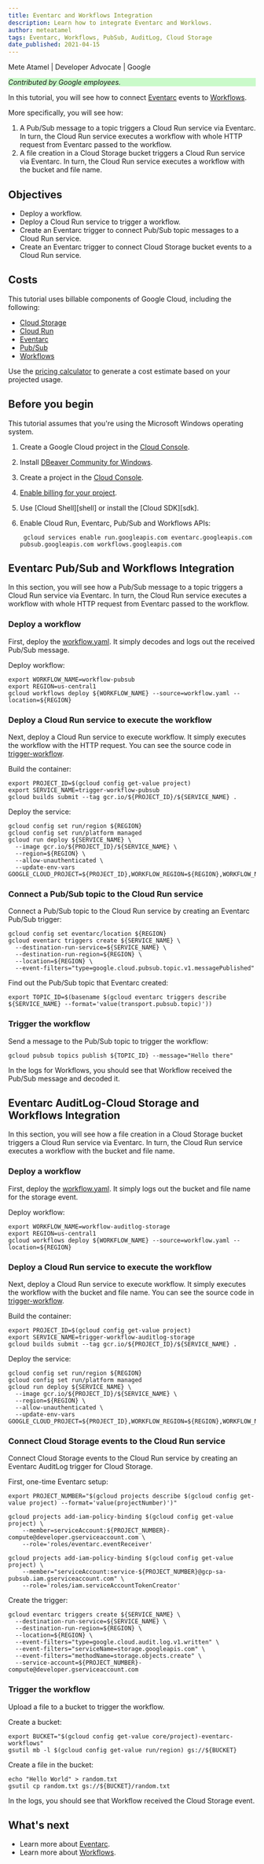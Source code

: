 ```yaml
---
title: Eventarc and Workflows Integration
description: Learn how to integrate Eventarc and Worklows.
author: meteatamel
tags: Eventarc, Workflows, PubSub, AuditLog, Cloud Storage
date_published: 2021-04-15
---
```


Mete Atamel | Developer Advocate | Google

<p style="background-color:#CAFACA;"><i>Contributed by Google employees.</i></p>

In this tutorial, you will see how to connect
[Eventarc](https://cloud.google.com/eventarc/docs) events to
[Workflows](https://cloud.google.com/workflows/docs).

More specifically, you will see how:

1. A Pub/Sub message to a topic triggers a Cloud Run service via Eventarc.
   In turn, the Cloud Run service executes a workflow with whole HTTP request
   from Eventarc passed to the workflow.
2. A file creation in a Cloud Storage bucket triggers a Cloud Run service
   via Eventarc. In turn, the Cloud Run service executes a workflow with the
   bucket and file name.

## Objectives

* Deploy a workflow.
* Deploy a Cloud Run service to trigger a workflow.
* Create an Eventarc trigger to connect Pub/Sub topic messages to a Cloud Run service.
* Create an Eventarc trigger to connect Cloud Storage bucket events to a Cloud Run service.

## Costs

This tutorial uses billable components of Google Cloud, including the following:

* [Cloud Storage](https://cloud.google.com/storage)
* [Cloud Run](https://cloud.google.com/run)
* [Eventarc](https://cloud.google.com/eventarc)
* [Pub/Sub](https://cloud.google.com/pubsub)
* [Workflows](https://cloud.google.com/workflows)

Use the [pricing calculator](https://cloud.google.com/products/calculator) to
generate a cost estimate based on your projected usage.

## Before you begin

This tutorial assumes that you're using the Microsoft Windows operating system.

1. Create a Google Cloud project in the [Cloud Console](https://console.cloud.google.com/).
1. Install [DBeaver Community for Windows](https://dbeaver.io/download/).

1. Create a project in the [Cloud Console](https://console.cloud.google.com/).
1. [Enable billing for your project](https://cloud.google.com/billing/docs/how-to/modify-project).
1. Use [Cloud Shell][shell] or install the [Cloud SDK][sdk].
1. Enable Cloud Run, Eventarc, Pub/Sub and Workflows APIs:

        gcloud services enable run.googleapis.com eventarc.googleapis.com pubsub.googleapis.com workflows.googleapis.com

## Eventarc Pub/Sub and Workflows Integration

In this section, you will see how a Pub/Sub message to a topic triggers a
Cloud Run service via Eventarc. In turn, the Cloud Run service executes a
workflow with whole HTTP request from Eventarc passed to the workflow.

### Deploy a workflow

First, deploy the [workflow.yaml](https://github.com/GoogleCloudPlatform/eventarc-samples/tree/main/eventarc-workflows-integration/eventarc-pubsub/workflow.yaml). It simply
decodes and logs out the received Pub/Sub message.

Deploy workflow:

    export WORKFLOW_NAME=workflow-pubsub
    export REGION=us-central1
    gcloud workflows deploy ${WORKFLOW_NAME} --source=workflow.yaml --location=${REGION}

### Deploy a Cloud Run service to execute the workflow

Next, deploy a Cloud Run service to execute workflow. It simply executes the
workflow with the HTTP request. You can see the source code in
[trigger-workflow](https://github.com/GoogleCloudPlatform/eventarc-samples/tree/main/eventarc-workflows-integration/eventarc-pubsub/trigger-workflow).

Build the container:

    export PROJECT_ID=$(gcloud config get-value project)
    export SERVICE_NAME=trigger-workflow-pubsub
    gcloud builds submit --tag gcr.io/${PROJECT_ID}/${SERVICE_NAME} .

Deploy the service:

    gcloud config set run/region ${REGION}
    gcloud config set run/platform managed
    gcloud run deploy ${SERVICE_NAME} \
      --image gcr.io/${PROJECT_ID}/${SERVICE_NAME} \
      --region=${REGION} \
      --allow-unauthenticated \
      --update-env-vars GOOGLE_CLOUD_PROJECT=${PROJECT_ID},WORKFLOW_REGION=${REGION},WORKFLOW_NAME=${WORKFLOW_NAME}

### Connect a Pub/Sub topic to the Cloud Run service

Connect a Pub/Sub topic to the Cloud Run service by creating an Eventarc Pub/Sub
trigger:

    gcloud config set eventarc/location ${REGION}
    gcloud eventarc triggers create ${SERVICE_NAME} \
      --destination-run-service=${SERVICE_NAME} \
      --destination-run-region=${REGION} \
      --location=${REGION} \
      --event-filters="type=google.cloud.pubsub.topic.v1.messagePublished"

Find out the Pub/Sub topic that Eventarc created:

    export TOPIC_ID=$(basename $(gcloud eventarc triggers describe ${SERVICE_NAME} --format='value(transport.pubsub.topic)'))

### Trigger the workflow

Send a message to the Pub/Sub topic to trigger the workflow:

    gcloud pubsub topics publish ${TOPIC_ID} --message="Hello there"

In the logs for Workflows, you should see that Workflow received the Pub/Sub
message and decoded it.

## Eventarc AuditLog-Cloud Storage and Workflows Integration

In this section, you will see how a file creation in a Cloud Storage bucket
triggers a Cloud Run service via Eventarc. In turn, the Cloud Run service
executes a workflow with the bucket and file name.

### Deploy a workflow

First, deploy the [workflow.yaml](https://github.com/GoogleCloudPlatform/eventarc-samples/tree/main/eventarc-workflows-integration/eventarc-auditlog-storage/workflow.yaml). It
simply logs out the bucket and file name for the storage event.

Deploy workflow:

    export WORKFLOW_NAME=workflow-auditlog-storage
    export REGION=us-central1
    gcloud workflows deploy ${WORKFLOW_NAME} --source=workflow.yaml --location=${REGION}

### Deploy a Cloud Run service to execute the workflow

Next, deploy a Cloud Run service to execute workflow. It simply executes the
workflow with the bucket and file name. You can see the source code in
[trigger-workflow](https://github.com/GoogleCloudPlatform/eventarc-samples/tree/main/eventarc-workflows-integration/eventarc-auditlog-storage/trigger-workflow).

Build the container:

    export PROJECT_ID=$(gcloud config get-value project)
    export SERVICE_NAME=trigger-workflow-auditlog-storage
    gcloud builds submit --tag gcr.io/${PROJECT_ID}/${SERVICE_NAME} .

Deploy the service:

    gcloud config set run/region ${REGION}
    gcloud config set run/platform managed
    gcloud run deploy ${SERVICE_NAME} \
      --image gcr.io/${PROJECT_ID}/${SERVICE_NAME} \
      --region=${REGION} \
      --allow-unauthenticated \
      --update-env-vars GOOGLE_CLOUD_PROJECT=${PROJECT_ID},WORKFLOW_REGION=${REGION},WORKFLOW_NAME=${WORKFLOW_NAME}

### Connect Cloud Storage events to the Cloud Run service

Connect Cloud Storage events to the Cloud Run service by creating an Eventarc
AuditLog trigger for Cloud Storage.

First, one-time Eventarc setup:

    export PROJECT_NUMBER="$(gcloud projects describe $(gcloud config get-value project) --format='value(projectNumber)')"

    gcloud projects add-iam-policy-binding $(gcloud config get-value project) \
        --member=serviceAccount:${PROJECT_NUMBER}-compute@developer.gserviceaccount.com \
        --role='roles/eventarc.eventReceiver'

    gcloud projects add-iam-policy-binding $(gcloud config get-value project) \
        --member="serviceAccount:service-${PROJECT_NUMBER}@gcp-sa-pubsub.iam.gserviceaccount.com" \
        --role='roles/iam.serviceAccountTokenCreator'

Create the trigger:

    gcloud eventarc triggers create ${SERVICE_NAME} \
      --destination-run-service=${SERVICE_NAME} \
      --destination-run-region=${REGION} \
      --location=${REGION} \
      --event-filters="type=google.cloud.audit.log.v1.written" \
      --event-filters="serviceName=storage.googleapis.com" \
      --event-filters="methodName=storage.objects.create" \
      --service-account=${PROJECT_NUMBER}-compute@developer.gserviceaccount.com

### Trigger the workflow

Upload a file to a bucket to trigger the workflow.

Create a bucket:

    export BUCKET="$(gcloud config get-value core/project)-eventarc-workflows"
    gsutil mb -l $(gcloud config get-value run/region) gs://${BUCKET}

Create a file in the bucket:

    echo "Hello World" > random.txt
    gsutil cp random.txt gs://${BUCKET}/random.txt

In the logs, you should see that Workflow received the Cloud Storage event.

## What's next

* Learn more about [Eventarc](https://cloud.google.com/eventarc/docs).
* Learn more about [Workflows](https://cloud.google.com/workflows/docs).
